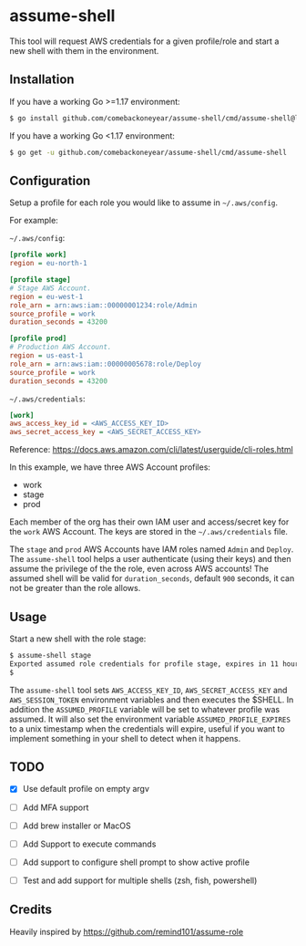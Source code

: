# assume-shell
This tool will request AWS credentials for a given profile/role and start a new shell with them in the environment.

## Installation

If you have a working Go >=1.17 environment:

```bash
$ go install github.com/comebackoneyear/assume-shell/cmd/assume-shell@latest
```

If you have a working Go <1.17 environment:

```bash
$ go get -u github.com/comebackoneyear/assume-shell/cmd/assume-shell
```
## Configuration

Setup a profile for each role you would like to assume in `~/.aws/config`.

For example:

`~/.aws/config`:

```ini
[profile work]
region = eu-north-1

[profile stage]
# Stage AWS Account.
region = eu-west-1
role_arn = arn:aws:iam::00000001234:role/Admin
source_profile = work
duration_seconds = 43200

[profile prod]
# Production AWS Account.
region = us-east-1
role_arn = arn:aws:iam::00000005678:role/Deploy
source_profile = work
duration_seconds = 43200
```

`~/.aws/credentials`:

```ini
[work]
aws_access_key_id = <AWS_ACCESS_KEY_ID>
aws_secret_access_key = <AWS_SECRET_ACCESS_KEY>
```

Reference: https://docs.aws.amazon.com/cli/latest/userguide/cli-roles.html

In this example, we have three AWS Account profiles:

 * work
 * stage
 * prod

Each member of the org has their own IAM user and access/secret key for the `work` AWS Account.
The keys are stored in the `~/.aws/credentials` file.

The `stage` and `prod` AWS Accounts have IAM roles named `Admin` and `Deploy`.
The `assume-shell` tool helps a user authenticate (using their keys) and then assume the privilege of the the role, even across AWS accounts!
The assumed shell will be valid for `duration_seconds`, default `900` seconds, it can not be greater than the role allows. 
## Usage

Start a new shell with the role stage:

```bash
$ assume-shell stage
Exported assumed role credentials for profile stage, expires in 11 hours 59 minutes
$
```

The `assume-shell` tool sets `AWS_ACCESS_KEY_ID`, `AWS_SECRET_ACCESS_KEY` and `AWS_SESSION_TOKEN` environment variables and then executes the $SHELL. In addition the `ASSUMED_PROFILE` variable will be set to whatever profile was assumed.
It will also set the environment variable `ASSUMED_PROFILE_EXPIRES` to a unix timestamp when the credentials will expire, useful if you want to implement something in your shell to detect when it happens.


## TODO

* [x] Use default profile on empty argv
* [ ] Add MFA support
* [ ] Add brew installer or MacOS
* [ ] Add Support to execute commands
* [ ] Add support to configure shell prompt to show active profile
* [ ] Test and add support for multiple shells (zsh, fish, powershell)


## Credits
Heavily inspired by https://github.com/remind101/assume-role
